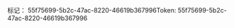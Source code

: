 <span data-ttu-id="f2b09-101">标记： 55f75699-5b2c-47ac-8220-46619b367996</span><span class="sxs-lookup"><span data-stu-id="f2b09-101">Token: 55f75699-5b2c-47ac-8220-46619b367996</span></span>